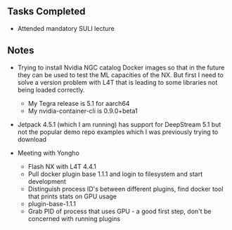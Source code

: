 ## Tasks Completed

- Attended mandatory SULI lecture

## Notes

- Trying to install Nvidia NGC catalog Docker images so that in the future they can be used to test the ML capacities of the NX. But first I need to solve a version problem with L4T that is leading to some libraries not being loaded correctly.
  - My Tegra release is 5.1 for aarch64
  - My nvidia-container-cli is 0.9.0+beta1
- Jetpack 4.5.1 (which I am running) has support for DeepStream 5.1 but not the popular demo repo examples which I was previously trying to download

- Meeting with Yongho
  - Flash NX with L4T 4.4.1
  - Pull docker plugin base 1.1.1 and login to filesystem and start development 
  - Distinguish process ID's between different plugins, find docker tool that prints stats on GPU usage
  - plugin-base-1.1.1
  - Grab PID of process that uses GPU - a good first step, don't be concerned with running plugins

